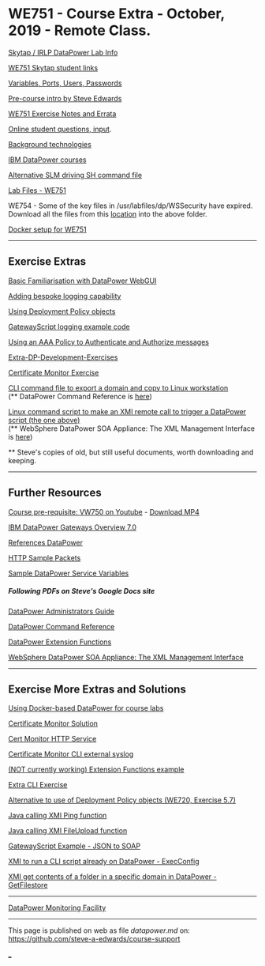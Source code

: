 # WE751 - Course Extra - October, 2019 - Remote Class.

[Skytap / IRLP DataPower Lab Info](https://docs.google.com/document/d/e/2PACX-1vTkYdV767hCbGRRPRicC7TDzXmKEAcQaFYkKkbHN_YTGHw7Nn_UAqjB9yj0nuPw-XJLLEKCh9tsOiy2/pub "Brief overview of the Ubuntu Desktop and DataPower remote images.")

[WE751 Skytap student links](https://github.com/steve-a-edwards/we751/blob/master/class-info/2019-09-30.md "Click this link to see the student links to the IRLP Labs.")  


[Variables, Ports, Users, Passwords](https://docs.google.com/document/d/e/2PACX-1vS5lZHs2tdYqQfV69FIBwk8be_IxIjSFe_7h_72iavp4TElK0f8QCEsmmosyn3Z5VYcOEAQ8QUT4XVD/pub "Values for WE751, WE752, WE753, WE754 Exercises.")

<!--
[Variables, Ports, Users, Passwords](https://docs.google.com/document/d/e/2PACX-1vT1Gi9H_yZ9wy3LbPkOwBY-dJ45IjGUjDZVtJTt1GyKFTMmhJjUoZZ8DK6_CfZdLJq4Un8oJ0YIIs_1/pub "Values for WE761 Exercises.")
-->

[Pre-course intro by Steve Edwards](https://drive.google.com/open?id=15xFNTXAw26AHOB83B1Eqoa907ICdcqBa)

[WE751 Exercise Notes and Errata](https://docs.google.com/document/d/e/2PACX-1vSc_FPl2vCypuEtKs-822e7skjTG_PYZHI11TaQ9leyg_RYyzNU650hHm69KK2Vu2hkF9svULuCMOtT/pub)

<!--
[WE754 Exercise Notes and Errata](https://docs.google.com/document/d/e/2PACX-1vTph5P1nmoCDmLv_Ex6RaK61ZMek9Ob3qEEQT0a-z_xF7bGwuJ6xv8ospNaBBN7eMidPHFMnSVB_ask/pub)
-->
<!--
[WE761 Exercise Notes and Errata](https://docs.google.com/document/d/e/2PACX-1vRcV7Rqh0NmXnPf9XZmW4kZQTY8a80-LhESSVonywK8csnDCr5Xmtz3O5bIcjqiijG0cbPM5sXL9xNm/pub)
-->

[Online student questions, input](https://docs.google.com/document/d/1sSljg4K5qNYO0lbjifHV2Xim9MvnJn3sNtFL7Gb5z00/edit?usp=sharing).

<!--
[Student Survey link - WE751](https://www.verhoef-training.co.uk/contact-us/course-eval)
-->

<!--
[Online Survey link - WE751](https://globalknowledge.az1.qualtrics.com/jfe/form/SV_2l9xxtKvLOyJCKN?EVENTID=NL162661)
-->

<!--
[Online Survey link - 2](http://www.metricsthatmatter.com/globalknne75 "Click this link to do the evaluation. Not available until the last day.")
-->

[Background technologies](https://docs.google.com/document/d/e/2PACX-1vRz55FiP8rMVwP3HkDDJZP8r0CJWfd5vmHAk6H6kuVUlRe1d9jnxJZkRFHXGUxCZlcZzqfyj3yL78hH/pub)

[IBM DataPower courses](https://docs.google.com/document/d/e/2PACX-1vR2vYhwf0hIIcv_wf5W70dA1U0jQIQLSdzaFhK37i-aLfFX2xrjkhX7USh2nkuY5a1VD2RvJb_dxtnf/pub)

[Alternative SLM driving SH command file](https://github.com/steve-a-edwards/we751/blob/master/driveSLM-WE751.sh)

<!--
[Lab Files - WE761](https://drive.google.com/file/d/17as1hzon8vhXjre_6iY43FNfOWxgwzS1 "Take away lab files in a ZIP (click this link, then click Download link at the top right of the page).")
-->

[Lab Files - WE751](https://drive.google.com/open?id=1SddqTzCAbi6CJFWpIviQlo9ul0KP4Wmn "Take away lab files in a ZIP (click this link, then click Download link at the top right of the page).")

WE754 - Some of the key files in /usr/labfiles/dp/WSSecurity have expired.  
Download all the files from this [location](https://github.com/steve-a-edwards/we754/tree/master/updated-keys) into the above folder.  

[Docker setup for WE751](https://docs.google.com/document/d/e/2PACX-1vRV0CsvOjrHi73y9rSqdbWtAUuw_CKY9FUx7N1cJYDU1e7i2ekiqACknU2c2bjBKIt_mLxxYMnicQqc/pub)

---
## Exercise Extras

[Basic Familiarisation with DataPower WebGUI](https://docs.google.com/document/d/13rxAq57LTh6gDvXbtAWtdGpq71U8hvMJYro-DQ3Ax-s/pub "Exploring DataPower features.")

[Adding bespoke logging capability](https://github.com/steve-a-edwards/we751/blob/master/extra-exercises/error-handling-log.xsl "Instructions are in the XSL file.")


[Using Deployment Policy objects](https://docs.google.com/document/d/e/2PACX-1vQck_UzM3hvdgnGQLcRRUWkUQiGf1WpIiafDsS5D6J01LSbe1oerKW32xlrxQedoObZ64M6qrDlCn4Q/pub "See here")


[GatewayScript logging example code](https://github.com/steve-a-edwards/GatewayScript-Examples/blob/master/7.2/console-log-own-category.js "Log entry triggering using specific category.")

[Using an AAA Policy to Authenticate and Authorize messages](https://docs.google.com/document/d/e/2PACX-1vRiP1KJbHpwNsOv0VZVLGrGWO2Fxm0U5WhuX_q2m1FgjFvl6i5niJTQqutdBdGCCu-NkXvKS4QroUQK/pub "Augments existing HelloWorld MPGW.")

[Extra-DP-Development-Exercises](https://docs.google.com/document/d/e/2PACX-1vSGRFk7b1xfEF9JlFCshlwBeLtSViPqjEAJ8qTc9A1EkeK3R9uyRYrMXY1_wqJ8SphjKFj1lIT2mxPf/pub "HTTP Service, side calls ... .")

[Certificate Monitor Exercise](https://docs.google.com/document/d/1__F2cUCBpwJQhDnasWLTCYUUo3Cym_YU3R-fQmtxQKw/pub "This exercise require logging in as user *sysadmin*.")

[CLI command file to export a domain and copy to Linux workstation](https://docs.google.com/document/d/e/2PACX-1vQiDAh-grlfECZpVXCELdN6AUxScO8uNEjGaJiAIbXywUDLRQtSca_i88X54h3yClpeQf5RJ_WXJjIX/pub)   
(** DataPower Command Reference is [here](https://drive.google.com/file/d/0B3s7NxeB9e0ZRXQ1dUZuVjRlZmc/view?usp=sharing "XI50, 3.8.1, June 2010."))

[Linux command script to make an XMI remote call to trigger a DataPower script (the one above)](https://github.com/steve-a-edwards/we761/blob/master/sample-sh-code/xmi-ExecConfig.sh)   
(** WebSphere DataPower SOA Appliance: The XML Management Interface is [here](https://drive.google.com/file/d/0B3s7NxeB9e0ZNWFoT3VkbjJtMWc/view?usp=sharing "XI50, 3.7, September 2008."))   

 ** Steve's copies of old, but still useful documents, worth downloading and keeping.


---
## Further Resources

[Course pre-requisite: VW750 on Youtube](https://www.youtube.com/watch?v=yYk5Bzuie4g "IBM DataPower Gateway Appliance V7.5.0 Technical Introduction by Jim Brown, Mar 2016  - Youtube (49:02).") - 
[Download MP4](https://drive.google.com/file/d/1reYHhno9-ocaEMovpQPtnaYY4UwWaeQu/view "Download MP4")


[IBM DataPower Gateways Overview 7.0](https://drive.google.com/open?id=0B3s7NxeB9e0ZelFETkRCWmZaT3c "More concise overview of DataPower and supported technologies.")

[References DataPower](https://docs.google.com/document/pub?id=17BJWdE56IrUkiQExRFktQWqD2-gQOpBxqVpQ-7eLmu0 "Compiled by Steve for over 10 years.")

[HTTP Sample Packets](https://drive.google.com/file/d/0B3s7NxeB9e0ZdkN0bERRZjZGZm8/edit?usp=sharing "Samples showing HTTP methods, HTTP headers, URIs, content, ...")

[Sample DataPower Service Variables](https://raw.githubusercontent.com/steve-a-edwards/we751/master/sample-datapower-service-vars.md "As may be seen in the multistep probe.")

##### Following PDFs on Steve's Google Docs site  
[DataPower Administrators Guide](https://drive.google.com/file/d/0B3s7NxeB9e0ZVnZ1UExMSnBxNUU/view?usp=sharing "XI50, 3.8.1, June 2010.")

[DataPower Command Reference](https://drive.google.com/file/d/0B3s7NxeB9e0ZRXQ1dUZuVjRlZmc/view?usp=sharing "XI50, 3.8.1, June 2010.")

[DataPower Extension Functions](https://drive.google.com/file/d/0B3s7NxeB9e0ZSkdVbDF0eFUxaE0/view?usp=sharing "XI50, 3.8.1, August 2010.")

[WebSphere DataPower SOA Appliance: The XML Management Interface](https://drive.google.com/file/d/0B3s7NxeB9e0ZNWFoT3VkbjJtMWc/view?usp=sharing "XI50, 3.7, September 2008.")

---
## Exercise More Extras and Solutions

[Using Docker-based DataPower for course labs](https://docs.google.com/document/d/e/2PACX-1vRV0CsvOjrHi73y9rSqdbWtAUuw_CKY9FUx7N1cJYDU1e7i2ekiqACknU2c2bjBKIt_mLxxYMnicQqc/pub "Shows how to set up a Docker-based DataPower and carry out the course labs.")

[Certificate Monitor Solution](https://docs.google.com/document/d/1gJw9D7yPTKfvnNKHPTiRO5rIrA90y9UtlGkQyYyEWZc/pub)

[Cert Monitor HTTP Service](https://docs.google.com/document/d/1gnTpya776wh0nYOhPBWPvZOwKrrBn34Ndl6lAjhO0Cw/pub "A service giving access to a log file, without having to login to DataPower.")

[Certificate Monitor CLI external syslog](https://docs.google.com/document/d/1lKNC6ehkyI7NrjT75sb-OvDVRT7nSNpR9eJSxSjdJf0/pub)

[(NOT currently working) Extension Functions example](https://docs.google.com/document/d/1hQnJWln_Dom4sadZpwgQQi7IwJAMJ0l2TOn53Ik2gcY/pub)

[Extra CLI Exercise](https://docs.google.com/document/d/1zjyVUejlf5z8ccDGr1RlcCsiLVt1qFDK7we6FNODsA4/pub)

[Alternative to use of Deployment Policy objects (WE720, Exercise 5.7)](https://docs.google.com/document/d/1q9slRFciYfYjxjn7hC2PnFK_dd5R5P63kbiGP_ow8ZM/pub "CLI to change configuration in another domain: change-configuration-studentnn_import_domain.cfg") 

[Java calling XMI Ping function](https://docs.google.com/document/d/1y7jkuigh-pXSOE8xQDjaTolRPOpUCkHSHtpfUU87yoE/pub "Ping-Using-WSDL-Generated-Java.")

[Java calling XMI FileUpload function](https://docs.google.com/document/d/1K4S1LXZTq5YMtuKLZFBS2zAYiWIH0OMCvgkfzlcbif4/pub "FileUpload-Using-WSDL-Generated-Java.")

[GatewayScript Example  - JSON to SOAP](https://docs.google.com/document/d/1QB_nugvVLhaJ6OmLXUgb5J-WHhmB9T6SqmV3Bn4_G6o/pub)  

[XMI to run a CLI script already on DataPower - ExecConfig](https://docs.google.com/document/d/1UNOIY4jWCPZajk0dQ0q06_rbnejOAiNwddqywpttv10/pub)

[XMI get contents of a folder in a specific domain in DataPower - GetFilestore](https://docs.google.com/document/d/1JsSblUBIcpjOeGhJkHpKfuhqBF4szC8hAW4NBLuGL_o/pub)

---

[DataPower Monitoring Facility](http://www.escala-live.co.uk:84 "This is a DataPower-based service, using XMI to find the status of other DataPowers. Try the SVG links using Firefox or Chrome.")

---

This page is published on web as file *datapower.md* on: <https://github.com/steve-a-edwards/course-support>  


[_](https://mtm.cebglobal.com/url/u.aspx?61058F41E140497742)
